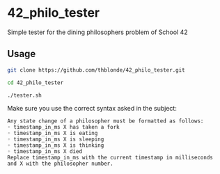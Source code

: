 # 42_philo_tester

Simple tester for the dining philosophers problem of School 42

## Usage

```bash
git clone https://github.com/thblonde/42_philo_tester.git
```
```bash
cd 42_philo_tester
```
```bash
./tester.sh
```

Make sure you use the correct syntax asked in the subject:
```
Any state change of a philosopher must be formatted as follows:
◦ timestamp_in_ms X has taken a fork
◦ timestamp_in_ms X is eating
◦ timestamp_in_ms X is sleeping
◦ timestamp_in_ms X is thinking
◦ timestamp_in_ms X died
Replace timestamp_in_ms with the current timestamp in milliseconds
and X with the philosopher number.

```
